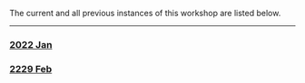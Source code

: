 The current and all previous instances of this workshop are listed below.
<hr>
<div class='workshop-list'>
<h3><a href='https://AI4PrecisionOmics.github.io/Omics_DataDriven_PrecisionHealth/2025/'>2022 Jan</a></h3><h3><a href='https://AI4PrecisionOmics.github.io/Omics_DataDriven_PrecisionHealth/202510/'>2229 Feb</a></h3></div>
